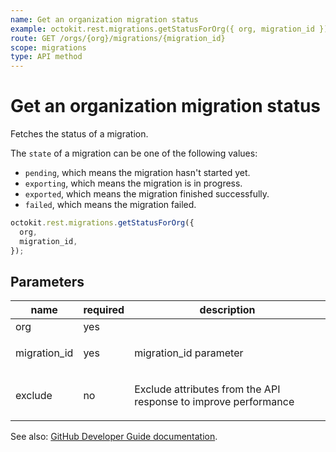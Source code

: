 ```yaml
---
name: Get an organization migration status
example: octokit.rest.migrations.getStatusForOrg({ org, migration_id })
route: GET /orgs/{org}/migrations/{migration_id}
scope: migrations
type: API method
---
```


# Get an organization migration status

Fetches the status of a migration.

The `state` of a migration can be one of the following values:

- `pending`, which means the migration hasn't started yet.
- `exporting`, which means the migration is in progress.
- `exported`, which means the migration finished successfully.
- `failed`, which means the migration failed.

```js
octokit.rest.migrations.getStatusForOrg({
  org,
  migration_id,
});
```

## Parameters

<table>
  <thead>
    <tr>
      <th>name</th>
      <th>required</th>
      <th>description</th>
    </tr>
  </thead>
  <tbody>
    <tr><td>org</td><td>yes</td><td>

</td></tr>
<tr><td>migration_id</td><td>yes</td><td>

migration_id parameter

</td></tr>
<tr><td>exclude</td><td>no</td><td>

Exclude attributes from the API response to improve performance

</td></tr>
  </tbody>
</table>

See also: [GitHub Developer Guide documentation](https://docs.github.com/rest/reference/migrations#get-an-organization-migration-status).
